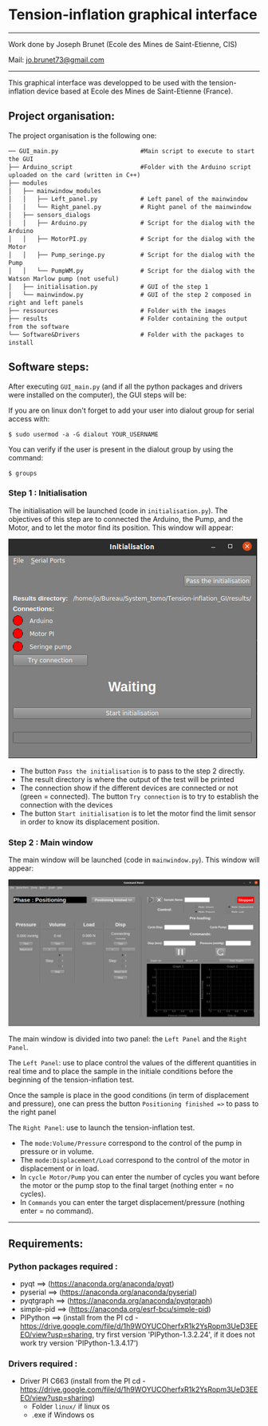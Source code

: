 # Tension-inflation graphical interface


---

Work done by Joseph Brunet (Ecole des Mines de Saint-Etienne, CIS)

Mail: jo.brunet73@gmail.com

***

This graphical interface was developped to be used with the tension-inflation device based at Ecole des Mines de Saint-Etienne (France).

## Project organisation:

The project organisation is the following one:

```
── GUI_main.py                       #Main script to execute to start the GUI
├── Arduino_script                   #Folder with the Arduino script uploaded on the card (written in C++)
├── modules
│   ├── mainwindow_modules
│   │   ├── Left_panel.py            # Left panel of the mainwindow
│   │   └── Right_panel.py           # Right panel of the mainwindow
│   ├── sensors_dialogs
│   │   ├── Arduino.py               # Script for the dialog with the Arduino
│   │   ├── MotorPI.py               # Script for the dialog with the Motor
│   │   ├── Pump_seringe.py          # Script for the dialog with the Pump
│   │   └── PumpWM.py                # Script for the dialog with the Watson Marlow pump (not useful)
│   ├── initialisation.py            # GUI of the step 1
│   └── mainwindow.py                # GUI of the step 2 composed in right and left panels
├── ressources                       # Folder with the images
├── results                          # Folder containing the output from the software
└── Software&Drivers                 # Folder with the packages to install
```

## Software steps:


After executing `GUI_main.py` (and if all the python packages and drivers were installed on the computer), the GUI steps will be:


If you are on linux don't forget to add your user into dialout group for serial access with:
```
$ sudo usermod -a -G dialout YOUR_USERNAME
```
You can verify if the user is present in the dialout group by using the command:
```
$ groups
```

### Step 1 : Initialisation


The initialisation will be launched (code in `initialisation.py`). The objectives of this step are to connected the Arduino, the Pump, and the Motor, and to let the motor find its position. This window will appear:

![Ini step](./ressources/Ini_step.png)



* The button `Pass the initialisation` is to pass to the step 2 directly.
* The result directory is where the output of the test will be printed
* The connection show if the different devices are connected or not (green = connected). The button `Try connection` is to try to establish the connection with the devices
* The button `Start initialisation` is to let the motor find the limit sensor in order to know its displacement position.



### Step 2 : Main window


The main window will be launched (code in `mainwindow.py`). This window will appear:

![Main step](./ressources/Main_step.png)

The main window is divided into two panel: the `Left Panel` and the `Right Panel`.

The `Left Panel`: use to place control the values of the different quantities in real time and to place the sample in the initiale conditions before the beginning of the tension-inflation test.

Once the sample is place in the good conditions (in term of displacement and pressure), one can press the button `Positioning finished =>` to pass to the right panel

The `Right Panel`: use to launch the tension-inflation test.
* The `mode:Volume/Pressure` correspond to the control of the pump in pressure or in volume.
* The `mode:Displacement/Load` correspond to the control of the motor in displacement or in load.
* In `cycle Motor/Pump` you can enter the number of cycles you want before the motor or the pump stop to the final target (nothing enter = no cycles).
* In `Commands` you can enter the target displacement/pressure (nothing enter = no command). 

---

## Requirements:

### Python packages required :

* pyqt                 ==>  (https://anaconda.org/anaconda/pyqt)
* pyserial             ==>  (https://anaconda.org/anaconda/pyserial)
* pyqtgraph            ==>  (https://anaconda.org/anaconda/pyqtgraph)
* simple-pid           ==>  (https://anaconda.org/esrf-bcu/simple-pid)
* PIPython             ==>  (install from the PI cd - https://drive.google.com/file/d/1h9WOYUCOherfxR1k2YsRopm3UeD3EEEO/view?usp=sharing, try first version 'PIPython-1.3.2.24', if it does not work try version 'PIPython-1.3.4.17')


### Drivers required :

* Driver PI C663 (install from the PI cd - https://drive.google.com/file/d/1h9WOYUCOherfxR1k2YsRopm3UeD3EEEO/view?usp=sharing)
	* Folder `linux/` if linux os
	* .exe if Windows os
